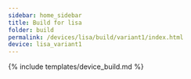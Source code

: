```yaml
---
sidebar: home_sidebar
title: Build for lisa
folder: build
permalink: /devices/lisa/build/variant1/index.html
device: lisa_variant1
---
```

{% include templates/device_build.md %}
